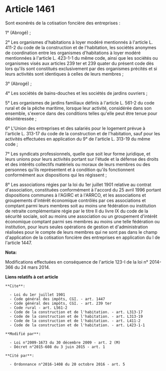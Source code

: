 # Article 1461

Sont exonérés de la cotisation foncière des entreprises : 

1° (Abrogé) ; 

2° Les organismes d'habitations à loyer modéré mentionnés à l'article L. 411-2 du code de la construction et de l'habitation,
les sociétés anonymes de coordination entre les organismes d'habitations à loyer modéré mentionnées à l'article L. 423-1-1 du
même code, ainsi que les sociétés ou organismes visés aux articles 239 ter et 239 quater du présent code dès lors qu'ils sont
constitués exclusivement par des organismes précités et si leurs activités sont identiques à celles de leurs membres ; 

3° (Abrogé) ; 

4° Les sociétés de bains-douches et les sociétés de jardins ouvriers ; 

5° Les organismes de jardins familiaux définis à l'article L. 561-2 du code rural et de la pêche maritime, lorsque leur
activité, considérée dans son ensemble, s'exerce dans des conditions telles qu'elle peut être tenue pour désintéressée ; 

6° L'Union des entreprises et des salariés pour le logement  prévue à l'article L. 313-17 du code de la construction et de
l'habitation, sauf pour les activités effectuées en application du 9° de l'article L. 313-19 du même code ; 

7° Les syndicats professionnels, quelle que soit leur forme juridique, et leurs unions pour leurs activités portant sur
l'étude et la défense des droits et des intérêts collectifs matériels ou moraux de leurs membres ou des personnes qu'ils
représentent et à condition qu'ils fonctionnent conformément aux dispositions qui les régissent ; 

8° Les associations régies par la loi du 1er juillet 1901 relative au contrat d'association, constituées conformément à
l'accord du 25 avril 1996 portant dispositions communes à l'AGIRC et à l'ARRCO, et les associations et groupements d'intérêt
économique contrôlés par ces associations et comptant parmi leurs membres soit au moins une fédération ou institution de
retraite complémentaire régie par le titre II du livre IX du code de la sécurité sociale, soit au moins une association ou un
groupement d'intérêt économique comptant parmi ses membres au moins une telle fédération ou institution, pour leurs seules
opérations de gestion et d'administration réalisées pour le compte de leurs membres qui ne sont pas dans le champ
d'application de la cotisation foncière des entreprises en application du I de l'article 1447.

**Nota:**

Modifications effectuées en conséquence de l'article 123-I de la loi n° 2014-366 du 24 mars 2014.

**Liens relatifs à cet article**

	**Cite**:

	  - Loi du 1er juillet 1901
	  - Code général des impôts, CGI. - art. 1447
	  - Code général des impôts, CGI. - art. 239 ter
	  - Code rural - art. L561-2
	  - Code de la construction et de l'habitation. - art. L313-17
	  - Code de la construction et de l'habitation. - art. L313-19
	  - Code de la construction et de l'habitation. - art. L411-2
	  - Code de la construction et de l'habitation. - art. L423-1-1

	**Modifié par**:

	  - Loi n°2009-1673 du 30 décembre 2009 - art. 2 (M)
	  - Décret n°2015-608 du 3 juin 2015 - art. 1

	**Cité par**:

	  - Ordonnance n°2016-1408 du 20 octobre 2016 - art. 5
